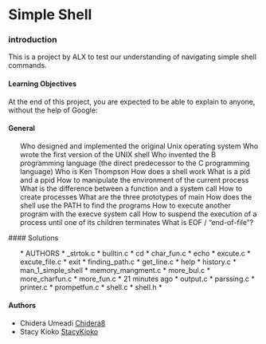 # Simple Shell

### introduction
This is a project by ALX to test our understanding of navigating simple shell commands.

#### Learning Objectives
At the end of this project, you are expected to be able to explain to anyone, without the help of Google:

#### General
<ul>
Who designed and implemented the original Unix operating system
Who wrote the first version of the UNIX shell
Who invented the B programming language (the direct predecessor to the C programming language)
Who is Ken Thompson
How does a shell work
What is a pid and a ppid
How to manipulate the environment of the current process
What is the difference between a function and a system call
How to create processes
What are the three prototypes of main
How does the shell use the PATH to find the programs
How to execute another program with the execve system call
How to suspend the execution of a process until one of its children terminates
What is EOF / “end-of-file”?
</ul>
#### Solutions

<ol>
* AUTHORS
* _strtok.c
* bulltin.c
* cd
* char_fun.c
* echo
* excute.c
* excute_file.c
* exit
* finding_path.c
* get_line.c
* help
* history.c
* man_1_simple_shell
* memory_mangment.c
* more_bul.c
* more_charfun.c
* more_fun.c
* 21 minutes ago
* output.c
* parssing.c
* printer.c
* prompetfun.c
* shell.c
* shell.h
* </ol>

#### Authors
* Chidera Umeadi [Chidera8](https://github.com/Chidera8)
* Stacy Kioko [StacyKioko](https://github.com/StacyKioko)
